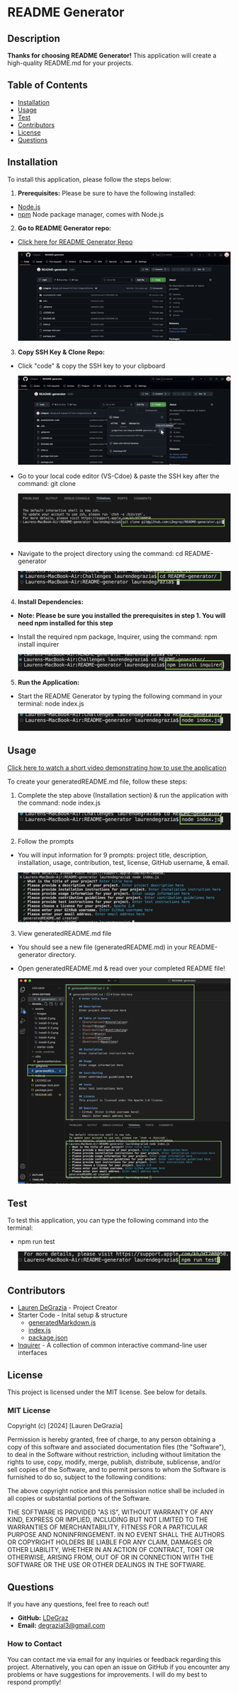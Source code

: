 # README Generator
## Description 
**Thanks for choosing README Generator!** This application will create a high-quality README.md for your projects.

## Table of Contents
- [Installation](#installation)
- [Usage](#usage)
- [Test](#test)
- [Contributors](#contributors)
- [License](#license)
- [Questions](#questions)

## Installation
To install this application, please follow the steps below:

1. **Prerequisites:** Please be sure to have the following installed:
- [Node.js](https://nodejs.or/)
- [npm](https://www.npmjs.com/) Node package manager, comes with Node.js

2. **Go to README Generator repo:** 
- [Click here for README Generator Repo](https://github.com/LDegraz/README-generator.git)

    ![screenshot of GitHub repo](./assets/images/Install-2.png)

3. **Copy SSH Key & Clone Repo:**
- Click "code" & copy the SSH key to your clipboard

    ![screenshot of copying repo SSH key to clipboard](./assets/images/install-3-1.png)

- Go to your local code editor (VS-Cdoe) & paste the SSH key after the command: git clone

    ![screenshot of git clone command](./assets/images/install-3-2.png)

- Navigate to the project directory using the command: cd README-generator

    ![screenshot of cd README-generator command](./assets/images/install-3-3.png)

4. **Install Dependencies:**
- **Note: Please be sure you installed the prerequisites in step 1. You will need npm installed for this step**
- Install the required npm package, Inquirer, using the command: npm install inquirer

    ![screenshot of npm install inquirer command](./assets/images/install-4.png)

5. **Run the Application:** 
- Start the README Generator by typing the following command in your terminal: node index.js

    ![screenshot of node index.js command](./assets/images/install-5.png)

## Usage
[Click here to watch a short video demonstrating how to use the application]()

To create your generatedREADME.md file, follow these steps:
1. Complete the step above (Installation section) & run the application with the command: node index.js

    ![screenshot of node index.js command](./assets/images/install-5.png)

2. Follow the prompts
- You will input information for 9 prompts: project title, description, installation, usage, contribution, test, license, GitHub username, & email.

    ![screenshot of README-generator prompts in terminal](./assets/images/usage-2.png)

3. View generatedREADME.md file
- You should see a new file (generatedREADME.md) in your README-generator directory. 
- Open generatedREADME.md & read over your completed README file!

    ![screenshot of newly generated README file](./assets/images/usage-3.png)

## Test
To test this application, you can type the following command into the terminal:
- npm run test

    ![screenshot of npm run test command in terminal](./assets/images/test.png)

## Contributors
- [Lauren DeGrazia](https://github.com/LDegraz/README-generator.git) - Project Creator 
- Starter Code - Inital setup & structure
    - [generatedMarkdown.js](./assets/starter-code/starter-utils/generateMarkdown.js)
    - [index.js](./assets/starter-code/starter-index.js)
    - [package.json](./assets/starter-code/starter-package.json)
- [Inquirer](https://www.npmjs.com/package/inquirer) - A collection of common interactive command-line user interfaces

## License
This project is licensed under the MIT license. See below for details.
### MIT License

Copyright (c) [2024] [Lauren DeGrazia]

Permission is hereby granted, free of charge, to any person obtaining a copy
of this software and associated documentation files (the "Software"), to deal
in the Software without restriction, including without limitation the rights
to use, copy, modify, merge, publish, distribute, sublicense, and/or sell
copies of the Software, and to permit persons to whom the Software is
furnished to do so, subject to the following conditions:

The above copyright notice and this permission notice shall be included in all
copies or substantial portions of the Software.

THE SOFTWARE IS PROVIDED "AS IS", WITHOUT WARRANTY OF ANY KIND, EXPRESS OR
IMPLIED, INCLUDING BUT NOT LIMITED TO THE WARRANTIES OF MERCHANTABILITY,
FITNESS FOR A PARTICULAR PURPOSE AND NONINFRINGEMENT. IN NO EVENT SHALL THE
AUTHORS OR COPYRIGHT HOLDERS BE LIABLE FOR ANY CLAIM, DAMAGES OR OTHER
LIABILITY, WHETHER IN AN ACTION OF CONTRACT, TORT OR OTHERWISE, ARISING FROM,
OUT OF OR IN CONNECTION WITH THE SOFTWARE OR THE USE OR OTHER DEALINGS IN THE
SOFTWARE.

## Questions
If you have any questions, feel free to reach out! 
- **GitHub:** [LDeGraz](https://github.com/LDegraz)
- **Email:** [degrazial3@gmail.com](mailto:degrazial3@gmail.com)
### How to Contact
You can contact me via email for any inquiries or feedback regarding this project. Alternatively, you can open an issue on GitHub if you encounter any problems or have suggestions for improvements. I will do my best to respond promptly!